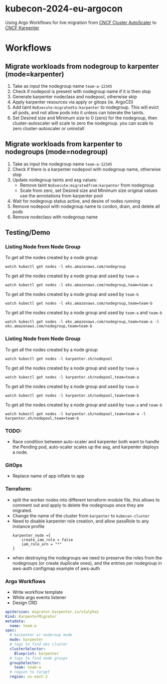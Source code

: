 # kubecon-2024-eu-argocon
Using Argo Workflows for live migration from [CNCF Cluster AutoScaler](https://github.com/kubernetes/autoscaler) to [CNCF Karpenter](https://github.com/kubernetes-sigs/karpenter)

# Workflows

## Migrate workloads from nodegroup to karpenter (mode=karpenter)
1. Take as input the nodegroup name `team-a-12345`
1. Check if nodepool is present with nodegroup name if it is then stop
1. Generate karpenter nodeclass and nodepool, otherwise skip
1. Apply karpenter resources via apply or gitops (ie. ArgoCD)
1. Add taint `NoExecute:migratedto:karpenter` to nodegroup. This will evict all pods, and not allow pods into it unless can tolerate the taints.
1. Set Desired size and Minimum size to 0 (zero) for the nodegroup, then cluster-autoscaler will scale to zero the nodegroup. you can scale to zero cluster-autoscaler or uninstall

## Migrate workloads from karpenter to nodegroups (mode=nodegroup)
1. Take as input the nodegroup name `team-a-12345`
1. Check if there is a karpenter nodepool with nodegroup name, otherwise stop
1. Update nodegroup taints and asg values:
    - Remove taint `NoExecute:migratedfrom:karpenter` from nodegroup
    - Scale from zero, set Desired size and Minimum size original values use the annotations from karpenter pool
1. Wait for nodegroup status active, and desire of nodes running
1. Remove nodepool with nodegroup name to cordon, drain, and delete all pods
1. Remove nodeclass with nodegroup name


## Testing/Demo
### Listing Node from Node Group
To get all the nodes created by a node group
```shell
watch kubectl get nodes -l eks.amazonaws.com/nodegroup
```
To get all the nodes created by a node group and used by `team-a`
```shell
watch kubectl get nodes -l eks.amazonaws.com/nodegroup,team=team-a
```
To get all the nodes created by a node group and used by `team-b`
```shell
watch kubectl get nodes -l eks.amazonaws.com/nodegroup,team=team-b
```
To get all the nodes created by a node group and used by `team-a` and `team-b`
```shell
watch kubectl get nodes -l eks.amazonaws.com/nodegroup,team=team-a -l eks.amazonaws.com/nodegroup,team=team-b
```
### Listing Node from Node Group
To get all the nodes created by a node group
```shell
watch kubectl get nodes -l karpenter.sh/nodepool
```
To get all the nodes created by a node group and used by `team-a`
```shell
watch kubectl get nodes -l karpenter.sh/nodepool,team=team-a
```
To get all the nodes created by a node group and used by `team-b`
```shell
watch kubectl get nodes -l karpenter.sh/nodepool,team=team-b
```
To get all the nodes created by a node group and used by `team-a` and `team-b`
```shell
watch kubectl get nodes -l karpenter.sh/nodepool,team=team-a -l karpenter.sh/nodepool,team=team-b
```




### TODO:
- Race condition between auto-scaler and karpenter both want to handle the Pending pod, auto-scaler scales up the asg, and karpenter deploys a node.
### GitOps
- Replace name of app inflate to app
### Terraform:
- split the worker nodes into different terraform module file, this allows to comment out and apply to delete the nodegroups once they are migrated.
- Change the name of the cluster from `karpenter` to `kubecon-cluster`
- Need to disable karpenter role creation, and allow passRole to any instance profile
    ```hcl
    karpenter_node ={
        create_iam_role = false
        iam_role_arn = "*"
    }
    ```
- when destroying the nodegroups we need to preserve the roles from the nodegroups (or create duplicate ones), and the entries per nodegroup in aws-auth configmap
example of aws-auth



### Argo Workflows
- Write workflow template
- White argo events listener
- Design CRD
```yaml
apiVersion: migrator.karpenter.io/v1alpha1
Kind: KarpenterMigrator
metadata:
  name: team-a
spec:
  # karpenter or noderoup mode
  mode: karpenter
  # tags to find eks cluster
  clusterSelector:
    Blueprint: karpenter
  # tags to find node groups
  groupSelector:
    team: team-a
  # region to target
  region: us-east-2
```

